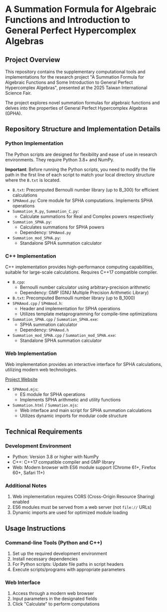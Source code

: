 # A Summation Formula for Algebraic Functions and Introduction to General Perfect Hypercomplex Algebras

## Project Overview

This repository contains the supplementary computational tools and implementations for the research project "A Summation Formula for Algebraic Functions and Some Introduction to General Perfect Hypercomplex Algebras", presented at the 2025 Taiwan International Science Fair.

The project explores novel summation formulas for algebraic functions and delves into the properties of General Perfect Hypercomplex Algebras (GPHA).

## Repository Structure and Implementation Details

### Python Implementation

The Python scripts are designed for flexibility and ease of use in research environments. They require Python 3.8+ and NumPy.

**Important**: Before running the Python scripts, you need to modify the file path in the first line of each script to match your local directory structure where the `B.txt` is located.

- `B.txt`: Precomputed Bernoulli number library (up to B_300) for efficient calculations
- `SPHAmod.py`: Core module for SPHA computations. Implements SPHA operations
- `Summation_R.py`, `Summation_C.py`:
  - Calculate summations for Real and Complex powers respectively
- `Summation_SPHA.py`:
  - Calculates summations for SPHA powers
  - Dependency: `SPHAmod.py`
- `Summation_mod_SPHA.py`:
  - Standalone SPHA summation calculator

### C++ Implementation

C++ implementation provides high-performance computing capabilities, suitable for large-scale calculations. Requires C++17 compatible compiler.

- `B.cpp`:
  - Bernoulli number calculator using arbitrary-precision arithmetic
  - Dependency: GMP (GNU Multiple Precision Arithmetic Library)
- `B.txt`: Precomputed Bernoulli number library (up to B_1000)
- `SPHAmod.cpp` / `SPHAmod.h`:
  - Header and implementation for SPHA operations
  - Utilizes template metaprogramming for compile-time optimizations
- `Summation_SPHA.cpp` / `Summation_SPHA.exe`:
  - SPHA summation calculator
  - Dependency: `SPHAmod.h`
- `Summation_mod_SPHA.cpp` / `Summation_mod_SPHA.exe`:
  - Standalone SPHA summation calculator

### Web Implementation

Web implementation provides an interactive interface for SPHA calculations, utilizing modern web technologies.

[Project Website](https://william0506.github.io/Summation/HTML/Summation.html)

- `SPHAmod.mjs`: 
  - ES module for SPHA operations
  - Implements SPHA arithmetic and utility functions
- `Summation.html` / `Summation.mjs`:
  - Web interface and main script for SPHA summation calculations
  - Utilizes dynamic imports for modular code structure

## Technical Requirements

### Development Environment
- Python: Version 3.8 or higher with NumPy
- C++: C++17 compatible compiler and GMP library
- Web: Modern browser with ES6 module support (Chrome 61+, Firefox 60+, Safari 11+)

### Additional Notes
1. Web implementation requires CORS (Cross-Origin Resource Sharing) enabled
2. ES6 modules must be served from a web server (not `file://` URLs)
3. Dynamic imports are used for optimized module loading

## Usage Instructions

### Command-line Tools (Python and C++)
1. Set up the required development environment
2. Install necessary dependencies
3. For Python scripts: Update file paths in script headers
4. Execute scripts/programs with appropriate parameters

### Web Interface
1. Access through a modern web browser
2. Input parameters in the designated fields
3. Click "Calculate" to perform computations
